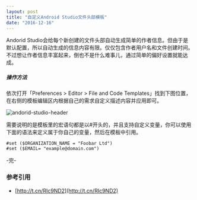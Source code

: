 ```yaml
---
layout: post
title: "自定义Android Studio文件头部模板"
date: "2016-12-16"
---
```


Andorid Studio会给每个新创建的文件头部自动生成简单的作者信息。但由于是默认配置，所以自动生成的信息内容有限。仅仅包含作者用户名和文件创建时间。不过想让作者信息丰富起来，倒也不是什么难事儿，通过简单的偏好设置就能达成。

##### 操作方法

依次打开「Preferences > Editor > File and Code Templates」找到下图位置，在右侧的模板编辑区内根据自己的需求自定义描述内容并应用即可。

![andorid-studio-header]({{site.IMG_PATH}}/andorid-studio-header2.png)

​需要说明的是模板里的宏语句都是以#开头的，并且支持自定义变量，你可以使用下面的语法来定义属于你自己的变量，然后在模板中引用。

```
#set ($ORGANIZATION_NAME = "Foobar Ltd")
#set ($EMAIL= "example@domain.com")
```

-完-

### 参考引用
+ [http://t.cn/RIc9ND2](http://t.cn/RIc9ND2)
